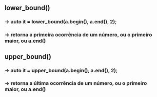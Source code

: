 ## lower_bound()
### -> auto it = lower_bound(a.begin(), a.end(), 2);
### -> retorna a primeira ocorrência de um número, ou o primeiro maior, ou a.end()

## upper_bound()
### -> auto it = upper_bound(a.begin(), a.end(), 2);
### -> retorna a última ocorrência de um número, ou o primeiro maior, ou a.end()
